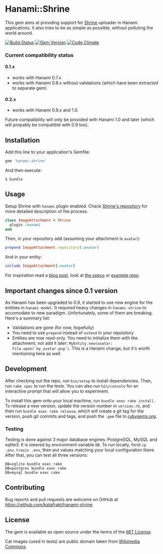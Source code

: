 # Hanami::Shrine

This gem aims at providing support for [Shrine](https://github.com/shrinerb/shrine) uploader in Hanami applications. It also tries to be as simple as possible, without polluting the world around.

[![Build Status](https://travis-ci.org/katafrakt/hanami-shrine.svg)](https://travis-ci.org/katafrakt/hanami-shrine)
[![Gem Version](https://badge.fury.io/rb/hanami-shrine.svg)](https://badge.fury.io/rb/hanami-shrine)
[![Code Climate](https://codeclimate.com/github/katafrakt/hanami-shrine/badges/gpa.svg)](https://codeclimate.com/github/katafrakt/hanami-shrine)

### Current compatibility status

#### **0.1.x**
* works with Hanami 0.7.x
* works with Hanami 0.8.x without validations (which have been extracted to separate gem)

#### **0.2.x**
* works with Hanami 0.9.x and 1.0. 

Future compatibility will only be provided with Hanami 1.0 and later (which will propably be compatible with 0.9 too).

## Installation

Add this line to your application's Gemfile:

```ruby
gem 'hanami-shrine'
```

And then execute:

    $ bundle

## Usage

Setup Shrine with `hanami` plugin enabled. Check [Shrine's repository](https://github.com/shrinerb/shrine) for more detailed description of the process.

```ruby
class ImageAttachment < Shrine
  plugin :hanami
end
```

Then, in your repository add (assuming your attachment is `avatar`):

```ruby
prepend ImageAttachment.repository(:avatar)
```

And in your entity:

```ruby
include ImageAttachment[:avatar]
```

For inspiration read a [blog post](http://katafrakt.me/2016/02/04/shrine-hanami-uploads/), look at [the specs](https://github.com/katafrakt/hanami-shrine/tree/master/spec/hanami) or [example repo](https://github.com/katafrakt/hanami-shrine-example).

## Important changes since 0.1 version

As Hanami has been upgraded to 0.9, it started to use new engine for the entities in `hanami-model`. It required heavy changes in `hanami-shrine` to accomodate to new paradigm. Unfortunately, some of them are breaking. Here's a summary list:
* Validations are gone (for now, hopefully)
* You need to use `prepend` instead of `extend` in your repository
* Entities are now read-only. You need to initialize them with the attachment, not add it later: `MyEntity.new(avatar: File.open('my_avatar.png')`. This is a Hanami change, but it's worth mentioning here as well.

## Development

After checking out the repo, run `bin/setup` to install dependencies. Then, run `rake spec` to run the tests. You can also run `bin/console` for an interactive prompt that will allow you to experiment.

To install this gem onto your local machine, run `bundle exec rake install`. To release a new version, update the version number in `version.rb`, and then run `bundle exec rake release`, which will create a git tag for the version, push git commits and tags, and push the `.gem` file to [rubygems.org](https://rubygems.org).

### Testing

Testing is done against 3 major database engines: PostgreSQL, MySQL and sqlite3. It is steered by environment variable `DB`. To run locally, forst `cp .env.travis .env`, then put values matching your local configuration there. After that, you can test all three versions:

```
DB=sqlite bundle exec rake
DB=postgres bundle exec rake
DB=mysql bundle exec rake
```

## Contributing

Bug reports and pull requests are welcome on GitHub at https://github.com/katafrakt/hanami-shrine.


## License

The gem is available as open source under the terms of the [MIT License](http://opensource.org/licenses/MIT).

Cat images (used in tests) are public domain taken from [Wikimedia Commons](http://commons.wikimedia.org).

